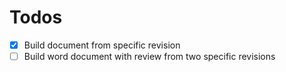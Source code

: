 # Todos

- [x] Build document from specific revision
- [ ] Build word document with review from two specific revisions

